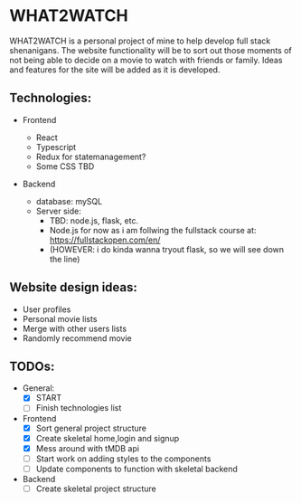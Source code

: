 # WHAT2WATCH

WHAT2WATCH is a personal project of mine to help develop full stack shenanigans.
The website functionality will be to sort out those moments of not being able to
decide on a movie to watch with friends or family. Ideas and features for the
site will be added as it is developed.

## Technologies:

-   Frontend

    -   React
    -   Typescript
    -   Redux for statemanagement?
    -   Some CSS TBD

-   Backend
    -   database: mySQL
    -   Server side:
        -   TBD: node.js, flask, etc.
        -   Node.js for now as i am follwing the fullstack course at:
            https://fullstackopen.com/en/
        -   (HOWEVER: i do kinda wanna tryout flask, so we will see down the
            line)

## Website design ideas:

-   User profiles
-   Personal movie lists
-   Merge with other users lists
-   Randomly recommend movie

## TODOs:

-   General:
    -   [x] START
    -   [ ] Finish technologies list
-   Frontend
    -   [x] Sort general project structure
    -   [x] Create skeletal home,login and signup
    -   [x] Mess around with tMDB api
    -   [ ] Start work on adding styles to the components
    -   [ ] Update components to function with skeletal backend
-   Backend
    -   [ ] Create skeletal project structure
